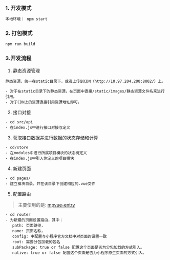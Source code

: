 ### 1. 开发模式
```bash
本地环境： npm start
```
### 2. 打包模式
```bash
npm run build
```

### 3.开发流程

1. 静态资源管理

```
静态资源，统一在static目录下，或者上传到CDN（http://10.97.204.200:8002/）上。

- 对于在static目录下的静态资源，在页面中直接/static/images/静态资源文件名来进行引用。
- 对于CDN上的资源直接引用资源地址即可。
```

2. 接口对接

```
- cd src/api
- 在index.js中进行接口对接与定义
```

3. 获取接口数据并进行数据的状态存储和计算

```
- cd/store
- 在modules中进行所属项目模块的状态树定义
- 在index.js中引入你定义的项目模块
```

4. 新建页面

```
- cd pages/
- 建立模块目录，并在该目录下创建相应的.vue文件
```

5. 配置路由
> 主要使用的是:  [mpvue-entry](https://github.com/F-loat/mpvue-entry)
```
- cd router
- 为新建的页面设置路由，其中：
   path: 页面路径，
   name: 页面名称，
   config: 中配置与小程序官方文档中对页面的设置一致
   root: 需要分包加载的包名
   subPackage: true or false 配置这个页面是否为分包加载的方式引入。
   native: true or false 配置这个页面是否为小程序原生页面的方式引入。
```